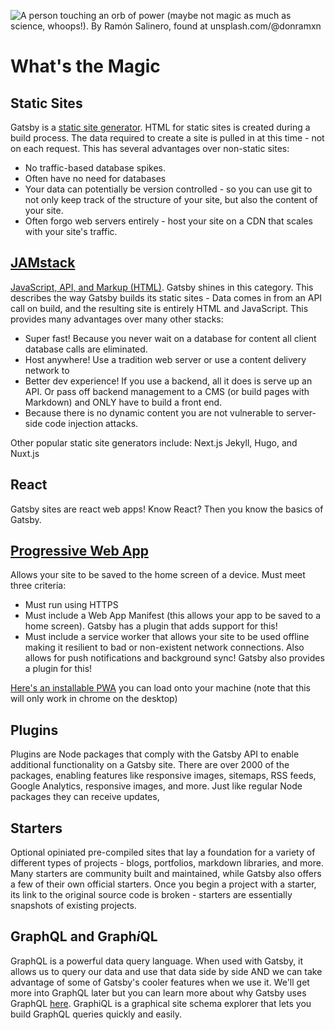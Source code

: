![A person touching an orb of power (maybe not magic as much as science, whoops!). By Ramón Salinero, found at unsplash.com/@donramxn](https://images.unsplash.com/photo-1496065187959-7f07b8353c55?ixlib=rb-1.2.1&ixid=eyJhcHBfaWQiOjEyMDd9&auto=format&fit=crop&w=1200&q=80)

# What's the Magic

## Static Sites

Gatsby is a [static site generator](https://www.gatsbyjs.com/docs/glossary/static-site-generator/#what-is-a-static-site-generator). HTML for static sites is created during a build process. The data required to create a site is pulled in at this time - not on each request. This has several advantages over non-static sites:

- No traffic-based database spikes.
- Often have no need for databases
- Your data can potentially be version controlled - so you can use git to not only keep track of the structure of your site, but also the content of your site.
- Often forgo web servers entirely - host your site on a CDN that scales with your site's traffic.

## [JAMstack](https://jamstack.wtf/)

[JavaScript, API, and Markup (HTML)](https://jamstack.org/). Gatsby shines in this category. This describes the way Gatsby builds its static sites - Data comes in from an API call on build, and the resulting site is entirely HTML and JavaScript. This provides many advantages over many other stacks:

- Super fast! Because you never wait on a database for content all client database calls are eliminated.
- Host anywhere! Use a tradition web server or use a content delivery network to
- Better dev experience! If you use a backend, all it does is serve up an API. Or pass off backend management to a CMS (or build pages with Markdown) and ONLY have to build a front end.
- Because there is no dynamic content you are not vulnerable to server-side code injection attacks.

Other popular static site generators include: Next.js Jekyll, Hugo, and Nuxt.js

## React

Gatsby sites are react web apps! Know React? Then you know the basics of Gatsby. 

## [Progressive Web App](https://www.gatsbyjs.com/docs/progressive-web-app/#what-is-a-progressive-web-app)

Allows your site to be saved to the home screen of a device. Must meet three criteria: 

- Must run using HTTPS
- Must include a Web App Manifest (this allows your app to be saved to a home screen). Gatsby has a plugin that adds support for this!
- Must include a service worker that allows your site to be used offline making it resilient to bad or non-existent network connections. Also allows for push notifications and background sync! Gatsby also provides a plugin for this!

[Here's an installable PWA](https://web.dev/progressive-web-apps/) you can load onto your machine (note that this will only work in chrome on the desktop)

## Plugins

Plugins are Node packages that comply with the Gatsby API to enable additional functionality on a Gatsby site. There are over 2000 of the packages, enabling features like responsive images, sitemaps, RSS feeds, Google Analytics, responsive images, and more. Just like regular Node packages they can receive updates, 

## Starters

Optional opiniated pre-compiled sites that lay a foundation for a variety of different types of projects - blogs, portfolios, markdown libraries, and more. Many starters are community built and maintained, while Gatsby also offers a few of their own official starters. Once you begin a project with a starter, its link to the original source code is broken - starters are essentially snapshots of existing projects.

## GraphQL and Graph*i*QL

GraphQL is a powerful data query language. When used with Gatsby, it allows us to query our data and use that data side by side AND we can take advantage of some of Gatsby's cooler features when we use it. We'll get more into GraphQL later but you can learn more about why Gatsby uses GraphQL [here](https://www.gatsbyjs.com/docs/why-gatsby-uses-graphql/).  GraphiQL is a graphical site schema explorer that lets you build GraphQL queries quickly and easily.